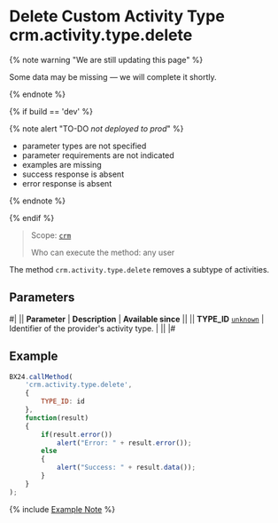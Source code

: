 # Delete Custom Activity Type crm.activity.type.delete

{% note warning "We are still updating this page" %}

Some data may be missing — we will complete it shortly.

{% endnote %}

{% if build == 'dev' %}

{% note alert "TO-DO _not deployed to prod_" %}

- parameter types are not specified
- parameter requirements are not indicated
- examples are missing
- success response is absent
- error response is absent

{% endnote %}

{% endif %}

> Scope: [`crm`](../../../../scopes/permissions.md)
>
> Who can execute the method: any user

The method `crm.activity.type.delete` removes a subtype of activities.

## Parameters

#|
|| **Parameter** | **Description** | **Available since** ||
|| **TYPE_ID**
[`unknown`](../../../../data-types.md) | Identifier of the provider's activity type. | ||
|#

## Example

```js
BX24.callMethod(
    'crm.activity.type.delete',
    {
        TYPE_ID: id
    },
    function(result)
    {
        if(result.error())
            alert("Error: " + result.error());
        else
        {
            alert("Success: " + result.data());
        }
    }
);
```

{% include [Example Note](../../../../../_includes/examples.md) %}